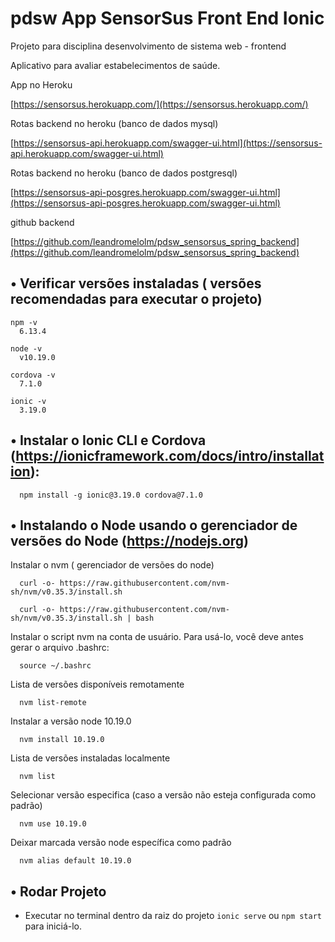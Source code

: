 # pdsw App SensorSus Front End Ionic
Projeto para disciplina desenvolvimento de sistema web - frontend

Aplicativo para avaliar estabelecimentos de saúde.

App no Heroku

[https://sensorsus.herokuapp.com/](https://sensorsus.herokuapp.com/)

Rotas backend no heroku (banco de dados mysql)

[https://sensorsus-api.herokuapp.com/swagger-ui.html](https://sensorsus-api.herokuapp.com/swagger-ui.html)


Rotas backend no heroku (banco de dados postgresql)

[https://sensorsus-api-posgres.herokuapp.com/swagger-ui.html](https://sensorsus-api-posgres.herokuapp.com/swagger-ui.html)

github backend

[https://github.com/leandromelolm/pdsw_sensorsus_spring_backend](https://github.com/leandromelolm/pdsw_sensorsus_spring_backend)

## • Verificar versões instaladas ( versões recomendadas para executar o projeto)
```
npm -v
  6.13.4

node -v
  v10.19.0

cordova -v
  7.1.0

ionic -v
  3.19.0
```
## • Instalar o Ionic CLI e Cordova (https://ionicframework.com/docs/intro/installation):
```
  npm install -g ionic@3.19.0 cordova@7.1.0
```

## • Instalando o Node usando o gerenciador de versões do Node (https://nodejs.org)

Instalar o nvm ( gerenciador de versões do node)
```
  curl -o- https://raw.githubusercontent.com/nvm-sh/nvm/v0.35.3/install.sh
``` 
``` 
  curl -o- https://raw.githubusercontent.com/nvm-sh/nvm/v0.35.3/install.sh | bash
```
Instalar o script nvm na conta de usuário. Para usá-lo, você deve antes gerar o arquivo .bashrc:
``` 
  source ~/.bashrc
``` 
Lista de versões disponíveis remotamente
``` 
  nvm list-remote
``` 
Instalar a versão node 10.19.0
``` 
  nvm install 10.19.0
```
Lista de versões instaladas localmente
```
  nvm list
```
Selecionar versão especifica (caso a versão não esteja configurada como padrão)
```
  nvm use 10.19.0
```

Deixar marcada versão node específica como padrão
```
  nvm alias default 10.19.0
```

## • Rodar Projeto

* Executar no terminal dentro da raiz do projeto `ionic serve` ou `npm start` para iniciá-lo.
